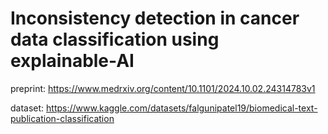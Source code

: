 # Inconsistency detection in cancer data classification using explainable-AI

preprint: https://www.medrxiv.org/content/10.1101/2024.10.02.24314783v1

dataset: https://www.kaggle.com/datasets/falgunipatel19/biomedical-text-publication-classification

